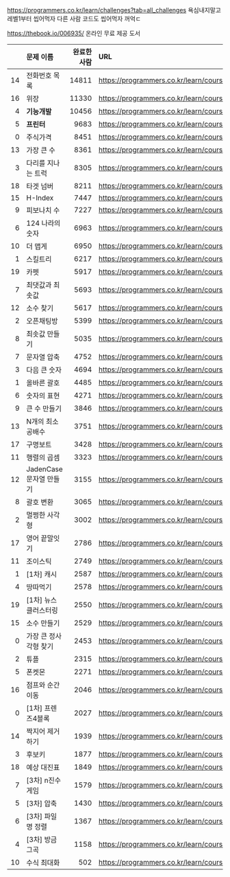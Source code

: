 https://programmers.co.kr/learn/challenges?tab=all_challenges
욕심내지말고레벨1부터 씹어먹자
다른 사람 코드도 씹어먹자 꺼억ㄷ

https://thebook.io/006935/
온라인 무료 제공 도서


|    | 문제 이름               |   완료한 사람 | URL                                                      |
|---:|:------------------------|--------------:|:---------------------------------------------------------|
| 14 | 전화번호 목록           |         14811 | https://programmers.co.kr/learn/courses/30/lessons/42577 |
| 16 | 위장                    |         11330 | https://programmers.co.kr/learn/courses/30/lessons/42578 |
|  4 | __기능개발__                |         10456 | https://programmers.co.kr/learn/courses/30/lessons/42586 |
|  5 | __프린터__                  |          9683 | https://programmers.co.kr/learn/courses/30/lessons/42587 |
|  0 | 주식가격                |          8451 | https://programmers.co.kr/learn/courses/30/lessons/42584 |
| 13 | 가장 큰 수              |          8361 | https://programmers.co.kr/learn/courses/30/lessons/42746 |
|  3 | 다리를 지나는 트럭      |          8305 | https://programmers.co.kr/learn/courses/30/lessons/42583 |
| 18 | 타겟 넘버               |          8211 | https://programmers.co.kr/learn/courses/30/lessons/43165 |
| 15 | H-Index                 |          7447 | https://programmers.co.kr/learn/courses/30/lessons/42747 |
|  9 | 피보나치 수             |          7227 | https://programmers.co.kr/learn/courses/30/lessons/12945 |
|  6 | 124 나라의 숫자         |          6963 | https://programmers.co.kr/learn/courses/30/lessons/12899 |
| 10 | 더 맵게                 |          6950 | https://programmers.co.kr/learn/courses/30/lessons/42626 |
|  1 | 스킬트리                |          6217 | https://programmers.co.kr/learn/courses/30/lessons/49993 |
| 19 | 카펫                    |          5917 | https://programmers.co.kr/learn/courses/30/lessons/42842 |
|  7 | 최댓값과 최솟값         |          5693 | https://programmers.co.kr/learn/courses/30/lessons/12939 |
| 12 | 소수 찾기               |          5617 | https://programmers.co.kr/learn/courses/30/lessons/42839 |
|  2 | 오픈채팅방              |          5399 | https://programmers.co.kr/learn/courses/30/lessons/42888 |
|  8 | 최솟값 만들기           |          5035 | https://programmers.co.kr/learn/courses/30/lessons/12941 |
|  7 | 문자열 압축             |          4752 | https://programmers.co.kr/learn/courses/30/lessons/60057 |
|  3 | 다음 큰 숫자            |          4694 | https://programmers.co.kr/learn/courses/30/lessons/12911 |
|  1 | 올바른 괄호             |          4485 | https://programmers.co.kr/learn/courses/30/lessons/12909 |
|  6 | 숫자의 표현             |          4271 | https://programmers.co.kr/learn/courses/30/lessons/12924 |
|  9 | 큰 수 만들기            |          3846 | https://programmers.co.kr/learn/courses/30/lessons/42883 |
| 13 | N개의 최소공배수        |          3751 | https://programmers.co.kr/learn/courses/30/lessons/12953 |
| 17 | 구명보트                |          3428 | https://programmers.co.kr/learn/courses/30/lessons/42885 |
| 11 | 행렬의 곱셈             |          3323 | https://programmers.co.kr/learn/courses/30/lessons/12949 |
| 12 | JadenCase 문자열 만들기 |          3155 | https://programmers.co.kr/learn/courses/30/lessons/12951 |
|  8 | 괄호 변환               |          3065 | https://programmers.co.kr/learn/courses/30/lessons/60058 |
|  2 | 멀쩡한 사각형           |          3002 | https://programmers.co.kr/learn/courses/30/lessons/62048 |
| 17 | 영어 끝말잇기           |          2786 | https://programmers.co.kr/learn/courses/30/lessons/12981 |
| 11 | 조이스틱                |          2749 | https://programmers.co.kr/learn/courses/30/lessons/42860 |
|  1 | [1차] 캐시              |          2587 | https://programmers.co.kr/learn/courses/30/lessons/17680 |
|  4 | 땅따먹기                |          2578 | https://programmers.co.kr/learn/courses/30/lessons/12913 |
| 19 | [1차] 뉴스 클러스터링   |          2550 | https://programmers.co.kr/learn/courses/30/lessons/17677 |
| 15 | 소수 만들기             |          2529 | https://programmers.co.kr/learn/courses/30/lessons/12977 |
|  0 | 가장 큰 정사각형 찾기   |          2453 | https://programmers.co.kr/learn/courses/30/lessons/12905 |
|  2 | 튜플                    |          2315 | https://programmers.co.kr/learn/courses/30/lessons/64065 |
|  5 | 폰켓몬                  |          2271 | https://programmers.co.kr/learn/courses/30/lessons/1845  |
| 16 | 점프와 순간 이동        |          2046 | https://programmers.co.kr/learn/courses/30/lessons/12980 |
|  0 | [1차] 프렌즈4블록       |          2027 | https://programmers.co.kr/learn/courses/30/lessons/17679 |
| 14 | 짝지어 제거하기         |          1939 | https://programmers.co.kr/learn/courses/30/lessons/12973 |
|  3 | 후보키                  |          1877 | https://programmers.co.kr/learn/courses/30/lessons/42890 |
| 18 | 예상 대진표             |          1849 | https://programmers.co.kr/learn/courses/30/lessons/12985 |
|  7 | [3차] n진수 게임        |          1579 | https://programmers.co.kr/learn/courses/30/lessons/17687 |
|  5 | [3차] 압축              |          1430 | https://programmers.co.kr/learn/courses/30/lessons/17684 |
|  6 | [3차] 파일명 정렬       |          1367 | https://programmers.co.kr/learn/courses/30/lessons/17686 |
|  4 | [3차] 방금그곡          |          1158 | https://programmers.co.kr/learn/courses/30/lessons/17683 |
| 10 | 수식 최대화             |           502 | https://programmers.co.kr/learn/courses/30/lessons/67257 |
